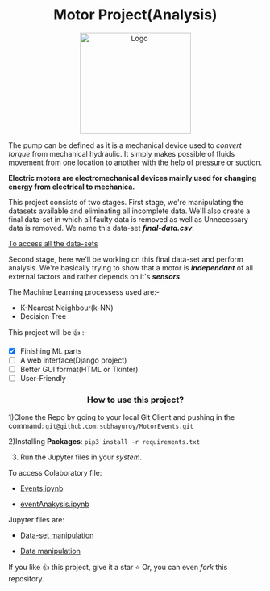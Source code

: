 <h1 align="center">Motor Project(Analysis)</h1>

<p align="center">
  <a href="https://github.com/subhayuroy/MotorEvents">
    <img src="https://pngimage.net/wp-content/uploads/2020/02/steam-machine-png-3.png" alt="Logo" width="220" height="200">
  </a>

The pump can be defined as it is a mechanical device used to *convert torque* from mechanical hydraulic.
It simply makes possible of fluids movement from one location to another with the help of pressure or suction.

**Electric motors are electromechanical devices mainly used for changing energy from electrical to mechanica.**

This project consists of two stages. First stage, we're manipulating the datasets available and eliminating all incomplete data.
We'll also create a final data-set in which all faulty data is removed as well as Unnecessary data is removed. We name this data-set ***final-data.csv***.

[To access all the data-sets](Data/)

Second stage, here we'll be working on this final data-set and perform analysis. We're basically trying to show that a motor is ***independant*** of all external factors and rather depends on it's ***sensors***.

The Machine Learning processess used are:-
- K-Nearest Neighbour(k-NN)
- Decision Tree

This project will be :+1: :-
- [x] Finishing ML parts
- [ ] A web interface(Django project)
- [ ] Better GUI format(HTML or Tkinter)
- [ ] User-Friendly

<h3 align="center">How to use this project?</h3>

1)Clone the Repo by going to your local Git Client and pushing in the command:
`git@github.com:subhayuroy/MotorEvents.git`


2)Installing **Packages**:
`pip3 install -r requirements.txt`


3) Run the Jupyter files in your *system*.

To access Colaboratory file:
- [Events.ipynb](https://colab.research.google.com/github/subhayuroy/MotorEvents/blob/master/Events.ipynb)

- [eventAnakysis.ipynb](https://colab.research.google.com/github/subhayuroy/MotorEvents/blob/master/eventAnalysis.ipynb)
 
 Jupyter files are:
 - [Data-set manipulation](https://github.com/subhayuroy/MotorEvents/blob/master/Events.ipynb)
 
 - [Data manipulation](https://github.com/subhayuroy/MotorEvents/blob/master/eventAnalysis.ipynb)
 
 If you like :+1: this project, give it a star :star: 
 Or, you can even *fork* this repository.
